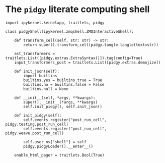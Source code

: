 # The `pidgy` literate computing shell

    import ipykernel.kernelapp, traitlets, pidgy

    class pidgyShell(ipykernel.zmqshell.ZMQInteractiveShell):

        def transform_cell(self, str: str) -> str:
            return super().transform_cell(pidgy.tangle.tangle(text=str))

        ast_transformers = traitlets.List([pidgy.extras.ExtraSyntax()]).tag(config=True)
        input_transformers_post = traitlets.List([pidgy.extras.demojize])

        def init_json(self):
            import builtins
            builtins.yes = builtins.true = True
            builtins.no = builtins.false = False
            builtins.null = None

        def __init__(self, *args, **kwargs):
            super().__init__(*args, **kwargs)
            self.init_pidgy(), self.init_json()

        def init_pidgy(self):
            self.events.register("post_run_cell", pidgy.testing.post_run_cell)
            self.events.register("post_run_cell", pidgy.weave.post_run_cell)

            self.user_ns["shell"] = self
            pidgy.pidgyLoader().__enter__()

        enable_html_pager = traitlets.Bool(True)
